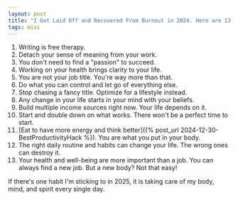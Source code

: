 ```yaml
---
layout: post
title: "I Got Laid Off and Recovered From Burnout in 2024. Here are 13 Lessons and Realizations"
tags: misc
---
```


1. Writing is free therapy.
2. Detach your sense of meaning from your work.
3. You don't need to find a "passion" to succeed.
4. Working on your health brings clarity to your life.
5. You are not your job title. You're way more than that.
6. Do what you can control and let go of everything else.
7. Stop chasing a fancy title. Optimize for a lifestyle instead.
8. Any change in your life starts in your mind with your beliefs.
9. Build multiple income sources right now. Your life depends on it.
10. Start and double down on what works. There won't be a perfect time to start.
11. [Eat to have more energy and think better]({% post_url 2024-12-30-BestProductivityHack %}). You are what you put in your body.
12. The right daily routine and habits can change your life. The wrong ones can destroy it.
13. Your health and well-being are more important than a job. You can always find a new job. But a new body? Not that easy!

If there's one habit I'm sticking to in 2025, it is taking care of my body, mind, and spirit every single day.
